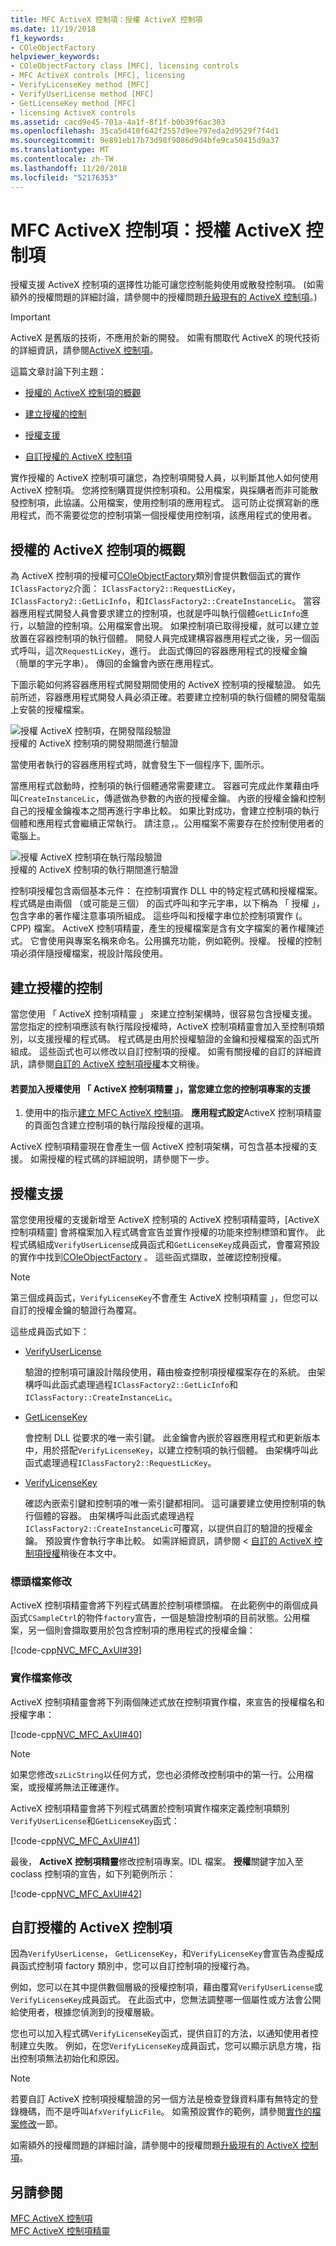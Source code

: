 ```yaml
---
title: MFC ActiveX 控制項：授權 ActiveX 控制項
ms.date: 11/19/2018
f1_keywords:
- COleObjectFactory
helpviewer_keywords:
- COleObjectFactory class [MFC], licensing controls
- MFC ActiveX controls [MFC], licensing
- VerifyLicenseKey method [MFC]
- VerifyUserLicense method [MFC]
- GetLicenseKey method [MFC]
- licensing ActiveX controls
ms.assetid: cacd9e45-701a-4a1f-8f1f-b0b39f6ac303
ms.openlocfilehash: 35ca5d410f642f2557d9ee797eda2d9529f7f4d1
ms.sourcegitcommit: 9e891eb17b73d98f9086d9d4bfe9ca50415d9a37
ms.translationtype: MT
ms.contentlocale: zh-TW
ms.lasthandoff: 11/20/2018
ms.locfileid: "52176353"
---
```

# <a name="mfc-activex-controls-licensing-an-activex-control"></a>MFC ActiveX 控制項：授權 ActiveX 控制項

授權支援 ActiveX 控制項的選擇性功能可讓您控制能夠使用或散發控制項。 (如需額外的授權問題的詳細討論，請參閱中的授權問題[升級現有的 ActiveX 控制項](../mfc/upgrading-an-existing-activex-control.md)。)

> [!IMPORTANT]
> ActiveX 是舊版的技術，不應用於新的開發。 如需有關取代 ActiveX 的現代技術的詳細資訊，請參閱[ActiveX 控制項](activex-controls.md)。

這篇文章討論下列主題：

- [授權的 ActiveX 控制項的概觀](#_core_overview_of_activex_control_licensing)

- [建立授權的控制](#_core_creating_a_licensed_control)

- [授權支援](#_core_licensing_support)

- [自訂授權的 ActiveX 控制項](#_core_customizing_the_licensing_of_an_activex_control)

實作授權的 ActiveX 控制項可讓您，為控制項開發人員，以判斷其他人如何使用 ActiveX 控制項。 您將控制購買提供控制項和。公用檔案，與採購者而非可能散發控制項，此協議。公用檔案，使用控制項的應用程式。 這可防止從撰寫新的應用程式，而不需要從您的控制項第一個授權使用控制項，該應用程式的使用者。

##  <a name="_core_overview_of_activex_control_licensing"></a> 授權的 ActiveX 控制項的概觀

為 ActiveX 控制項的授權可[COleObjectFactory](../mfc/reference/coleobjectfactory-class.md)類別會提供數個函式的實作`IClassFactory2`介面： `IClassFactory2::RequestLicKey`， `IClassFactory2::GetLicInfo`，和`IClassFactory2::CreateInstanceLic`。 當容器應用程式開發人員會要求建立的控制項，也就是呼叫執行個體`GetLicInfo`進行，以驗證的控制項。公用檔案會出現。 如果控制項已取得授權，就可以建立並放置在容器控制項的執行個體。 開發人員完成建構容器應用程式之後，另一個函式呼叫，這次`RequestLicKey`，進行。 此函式傳回的容器應用程式的授權金鑰 （簡單的字元字串）。 傳回的金鑰會內嵌在應用程式。

下圖示範如何將容器應用程式開發期間使用的 ActiveX 控制項的授權驗證。 如先前所述，容器應用程式開發人員必須正確。若要建立控制項的執行個體的開發電腦上安裝的授權檔案。

![授權 ActiveX 控制項，在開發階段驗證](../mfc/media/vc374d1.gif "在開發階段驗證的授權的 ActiveX 控制項") <br/>
授權的 ActiveX 控制項的開發期間進行驗證

當使用者執行的容器應用程式時，就會發生下一個程序下, 圖所示。

當應用程式啟動時，控制項的執行個體通常需要建立。 容器可完成此作業藉由呼叫`CreateInstanceLic`，傳遞做為參數的內嵌的授權金鑰。 內嵌的授權金鑰和控制自己的授權金鑰複本之間再進行字串比較。 如果比對成功，會建立控制項的執行個體和應用程式會繼續正常執行。 請注意，。公用檔案不需要存在於控制使用者的電腦上。

![授權 ActiveX 控制項在執行階段驗證](../mfc/media/vc374d2.gif "授權的 ActiveX 控制項在執行階段驗證") <br/>
授權的 ActiveX 控制項的執行期間進行驗證

控制項授權包含兩個基本元件： 在控制項實作 DLL 中的特定程式碼和授權檔案。 程式碼是由兩個 （或可能是三個） 的函式呼叫和字元字串，以下稱為 「 授權 」，包含字串的著作權注意事項所組成。 這些呼叫和授權字串位於控制項實作 (。CPP) 檔案。 ActiveX 控制項精靈，產生的授權檔案是含有文字檔案的著作權陳述式。 它會使用與專案名稱來命名。公用擴充功能，例如範例。授權。 授權的控制項必須伴隨授權檔案，視設計階段使用。

##  <a name="_core_creating_a_licensed_control"></a> 建立授權的控制

當您使用 「 ActiveX 控制項精靈 」 來建立控制架構時，很容易包含授權支援。 當您指定的控制項應該有執行階段授權時，ActiveX 控制項精靈會加入至控制項類別，以支援授權的程式碼。 程式碼是由用於授權驗證的金鑰和授權檔案的函式所組成。 這些函式也可以修改以自訂控制項的授權。 如需有關授權的自訂的詳細資訊，請參閱[自訂的 ActiveX 控制項授權](#_core_customizing_the_licensing_of_an_activex_control)本文稍後。

#### <a name="to-add-support-for-licensing-with-the-activex-control-wizard-when-you-create-your-control-project"></a>若要加入授權使用 「 ActiveX 控制項精靈 」，當您建立您的控制項專案的支援

1. 使用中的指示[建立 MFC ActiveX 控制項](../mfc/reference/creating-an-mfc-activex-control.md)。 **應用程式設定**ActiveX 控制項精靈的頁面包含建立控制項的執行階段授權的選項。

ActiveX 控制項精靈現在會產生一個 ActiveX 控制項架構，可包含基本授權的支援。 如需授權的程式碼的詳細說明，請參閱下一步。

##  <a name="_core_licensing_support"></a> 授權支援

當您使用授權的支援新增至 ActiveX 控制項的 ActiveX 控制項精靈時，[ActiveX 控制項精靈] 會將檔案加入程式碼會宣告並實作授權的功能來控制標頭和實作。 此程式碼組成`VerifyUserLicense`成員函式和`GetLicenseKey`成員函式，會覆寫預設的實作中找到[COleObjectFactory](../mfc/reference/coleobjectfactory-class.md) 。 這些函式擷取，並確認控制授權。

> [!NOTE]
>  第三個成員函式，`VerifyLicenseKey`不會產生 ActiveX 控制項精靈 」，但您可以自訂的授權金鑰的驗證行為覆寫。

這些成員函式如下：

- [VerifyUserLicense](../mfc/reference/coleobjectfactory-class.md#verifyuserlicense)

   驗證的控制項可讓設計階段使用，藉由檢查控制項授權檔案存在的系統。 由架構呼叫此函式處理過程`IClassFactory2::GetLicInfo`和`IClassFactory::CreateInstanceLic`。

- [GetLicenseKey](../mfc/reference/coleobjectfactory-class.md#getlicensekey)

   會控制 DLL 從要求的唯一索引鍵。 此金鑰會內嵌於容器應用程式和更新版本中，用於搭配`VerifyLicenseKey`，以建立控制項的執行個體。 由架構呼叫此函式處理過程`IClassFactory2::RequestLicKey`。

- [VerifyLicenseKey](../mfc/reference/coleobjectfactory-class.md#verifylicensekey)

   確認內嵌索引鍵和控制項的唯一索引鍵都相同。 這可讓要建立使用控制項的執行個體的容器。 由架構呼叫此函式處理過程`IClassFactory2::CreateInstanceLic`可覆寫，以提供自訂的驗證的授權金鑰。 預設實作會執行字串比較。 如需詳細資訊，請參閱 <<c0> [ 自訂的 ActiveX 控制項授權](#_core_customizing_the_licensing_of_an_activex_control)稍後在本文中。

###  <a name="_core_header_file_modifications"></a> 標頭檔案修改

ActiveX 控制項精靈會將下列程式碼置於控制項標頭檔。 在此範例中的兩個成員函式`CSampleCtrl`的物件`factory`宣告，一個是驗證控制項的目前狀態。公用檔案，另一個則會擷取要用於包含控制項的應用程式的授權金鑰：

[!code-cpp[NVC_MFC_AxUI#39](../mfc/codesnippet/cpp/mfc-activex-controls-licensing-an-activex-control_1.h)]

###  <a name="_core_implementation_file_modifications"></a> 實作檔案修改

ActiveX 控制項精靈會將下列兩個陳述式放在控制項實作檔，來宣告的授權檔名和授權字串：

[!code-cpp[NVC_MFC_AxUI#40](../mfc/codesnippet/cpp/mfc-activex-controls-licensing-an-activex-control_2.cpp)]

> [!NOTE]
>  如果您修改`szLicString`以任何方式，您也必須修改控制項中的第一行。公用檔案，或授權將無法正確運作。

ActiveX 控制項精靈會將下列程式碼置於控制項實作檔來定義控制項類別`VerifyUserLicense`和`GetLicenseKey`函式：

[!code-cpp[NVC_MFC_AxUI#41](../mfc/codesnippet/cpp/mfc-activex-controls-licensing-an-activex-control_3.cpp)]

最後， **ActiveX 控制項精靈**修改控制項專案。IDL 檔案。 **授權**關鍵字加入至 coclass 控制項的宣告，如下列範例所示：

[!code-cpp[NVC_MFC_AxUI#42](../mfc/codesnippet/cpp/mfc-activex-controls-licensing-an-activex-control_4.idl)]

##  <a name="_core_customizing_the_licensing_of_an_activex_control"></a> 自訂授權的 ActiveX 控制項

因為`VerifyUserLicense`， `GetLicenseKey`，和`VerifyLicenseKey`會宣告為虛擬成員函式控制項 factory 類別中，您可以自訂控制項的授權行為。

例如，您可以在其中提供數個層級的授權控制項，藉由覆寫`VerifyUserLicense`或`VerifyLicenseKey`成員函式。 在此函式中，您無法調整哪一個屬性或方法會公開給使用者，根據您偵測到的授權層級。

您也可以加入程式碼`VerifyLicenseKey`函式，提供自訂的方法，以通知使用者控制建立失敗。 例如，在您`VerifyLicenseKey`成員函式，您可以顯示訊息方塊，指出控制項無法初始化和原因。

> [!NOTE]
>  若要自訂 ActiveX 控制項授權驗證的另一個方法是檢查登錄資料庫有無特定的登錄機碼，而不是呼叫`AfxVerifyLicFile`。 如需預設實作的範例，請參閱[實作的檔案修改](#_core_implementation_file_modifications)一節。

如需額外的授權問題的詳細討論，請參閱中的授權問題[升級現有的 ActiveX 控制項](../mfc/upgrading-an-existing-activex-control.md)。

## <a name="see-also"></a>另請參閱

[MFC ActiveX 控制項](../mfc/mfc-activex-controls.md)<br/>
[MFC ActiveX 控制項精靈](../mfc/reference/mfc-activex-control-wizard.md)

